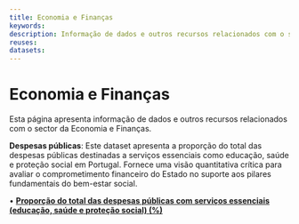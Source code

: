 ```yaml
---
title: Economia e Finanças
keywords:
description: Informação de dados e outros recursos relacionados com o sector da Economia e Finanças.
reuses:
datasets:
---
```

# Economia e Finanças

Esta página apresenta informação de dados e outros recursos relacionados com o sector da Economia e Finanças.

**Despesas públicas**: Este dataset apresenta a proporção do total das despesas públicas destinadas a serviços essenciais como educação, saúde e proteção social em Portugal. Fornece uma visão quantitativa crítica para avaliar o comprometimento financeiro do Estado no suporte aos pilares fundamentais do bem-estar social.

•	[**Proporção do total das despesas públicas com serviços essenciais (educação, saúde e proteção social) (%)**](https://dados.gov.pt/pt/datasets/proporcao-do-total-das-despesas-publicas-com-servicos-essenciais-educacao-saude-e-protecao-social-1/)